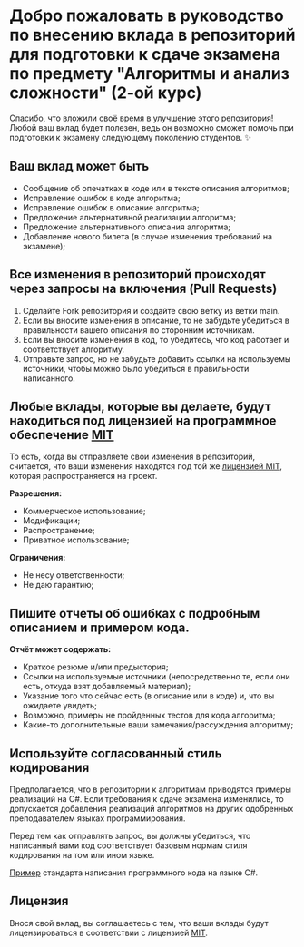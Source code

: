 # Добро пожаловать в руководство по внесению вклада в репозиторий для подготовки к сдаче экзамена по предмету "Алгоритмы и анализ сложности" (2-ой курс)

Спасибо, что вложили своё время в улучшение этого репозитория! Любой ваш вклад будет полезен, ведь он возможно сможет помочь при подготовки к экзамену следующему поколению студентов. :sparkles:

## Ваш вклад может быть
- Сообщение об опечатках в коде или в тексте описания алгоритмов;
- Исправление ошибок в коде алгоритма;
- Исправление ошибок в описание алгоритма;
- Предложение альтернативной реализации алгоритма;
- Предложение альтернативного описания алгоритма;
- Добавление нового билета (в случае изменения требований на экзамене);

## Все изменения в репозиторий происходят через запросы на включения (Pull Requests)

1. Сделайте Fork репозитория и создайте свою ветку из ветки main.
2. Если вы вносите изменения в описание, то не забудьте убедиться в правильности вашего описания по сторонним источникам.
3. Если вы вносите изменения в код, то убедитесь, что код работает и соответствует алгоритму.
4. Отправьте запрос, но не забудьте добавить ссылки на используемы источники, чтобы можно было убедиться в правильности написанного.

## Любые вклады, которые вы делаете, будут находиться под лицензией на программное обеспечение [MIT](./LICENSE)

То есть, когда вы отправляете свои изменения в репозиторий, считается, что ваши изменения находятся под той же [лицензией MIT](./LICENSE), которая распространяется на проект.

**Разрешения:**

- Коммерческое использование;
- Модификации;
- Распространение;
- Приватное использование;

**Ограничения:**

- Не несу ответственности;
- Не даю гарантию;

## Пишите отчеты об ошибках с подробным описанием и примером кода.
**Отчёт может содержать:**

- Краткое резюме и/или предыстория;
- Ссылки на используемые источники (непосредственно те, если они есть, откуда взят добавляемый материал);
- Указание того что сейчас есть (в описание или в коде) и, что вы ожидаете увидеть;
- Возможно, примеры не пройденных тестов для кода алгоритма;
- Какие-то дополнительные ваши замечания/рассуждения алгоритму;

## Используйте согласованный стиль кодирования
Предполагается, что в репозитории к алгоритмам приводятся примеры реализаций на C#. Если требования к сдаче экзамена изменились, то допускается добавления реализаций алгоритмов на других одобренных преподавателем языках программирования.

Перед тем как отправлять запрос, вы должны убедиться, что написанный вами код соответствует базовым нормам стиля кодирования на том или ином языке.

[Пример](https://www.elma-bpm.ru/KB/article-6651.html) стандарта написания программного кода на языке C#.

## Лицензия
Внося свой вклад, вы соглашаетесь с тем, что ваши вклады будут лицензироваться в соответствии с лицензией [MIT](./LICENSE). 
